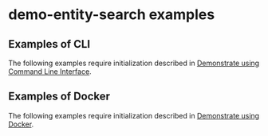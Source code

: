# demo-entity-search examples

## Examples of CLI

The following examples require initialization described in
[Demonstrate using Command Line Interface](../README.md#demonstrate-using-command-line-interface).

## Examples of Docker

The following examples require initialization described in
[Demonstrate using Docker](../README.md#demonstrate-using-docker).